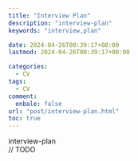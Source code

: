 ```yaml
---
title: "Interview Plan"
description: "interview-plan"
keywords: "interview,plan"

date: 2024-04-26T00:39:17+08:00
lastmod: 2024-04-26T00:39:17+08:00

categories:
  - CV
tags:
  - CV
comment:
  enbale: false
url: "post/interview-plan.html"
toc: true
---
```


interview-plan  
// TODO

<!--more-->
